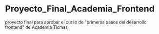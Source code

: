 # Proyecto_Final_Academia_Frontend
proyecto final para aprobar el curso de "primeros pasos del desarrollo frontend" de Academia Ticmas
